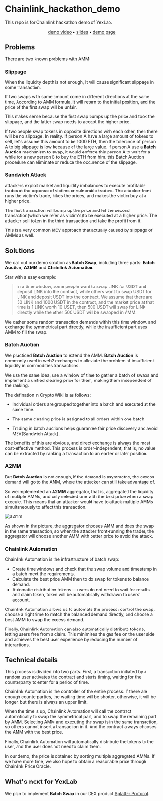 # **Chainlink_hackathon_demo**

This repo is for Chainlink hackathon demo of YexLab.

<p align="center">
  <a href="#">demo video</a> •
  <a href="#">slides</a> •
  <a href="https://yexlab.vercel.app/demo1_swap">demo page</a> 
</p>

## **Problems**

There are two known problems with AMM: 

### **Slippage**

When the liquidity depth is not enough,  It will cause significant slippage in some transaction. 

If two swaps with same amount come in different directions at the same time, According to AMM formula, It will return to the initial position, and the price of the first swap will be unfair.

This makes sense because the first swap bumps up the price and took the slippage, and the latter swap needs to accept the higher price.

If two people swap tokens in opposite directions with each other, then there will be no slippage. In reality. If person A have a large amount of tokens to sell, let's assume this amount to be 1000 ETH, then the tolerance of person A to big slippage is low because of the large value. If person A use a **Batch Auction** mechanism to swap, it would enforce this person A to wait for a while for a new person B to buy the ETH from him. this Batch Auction procedure can eliminate or reduce the occurence of the slippage.

### **Sandwich Attack**
attackers exploit market and liquidity imbalances to execute profitable trades at the expense of victims or vulnerable traders. The attacker front-runs the victim's trade, hikes the prices, and makes the victim buy at a higher price.

The first transaction will bump up the price and let the second transaction(which we refer as victim's)to be executed at a higher price. The attacker sell token in the third transaction and take the profit from it.

This is a very common MEV approach that actually caused by slippage of AMMs as well.

## **Solutions**

We call out our demo solution as **Batch Swap**, including three parts: **Batch Auction**, **A2MM** and **Chainlink Automation**.


Star with a esay example: 

> In a time window, some people want to swap LINK for USDT and deposit LINK into the contract, while others want to swap USDT for LINK and deposit USDT into the contract. We assume that there are 50 LINK and 1000 USDT in the contract, and the market price at that time is 1 LINK worth 10 USDT, then 500 USDT will swap for LINK directly while the other 500 USDT will be swapped in AMM.

We gather some random transaction demands within this time window, and exchange the symmetrical part directly, while the insufficient part uses AMM to fill the swap.

### **Batch Auction**

We practiced **Batch Auction** to extend the AMM. **Batch Auction** is commonly used in web2 exchanges to alleviate the problem of insufficient liquidity in commodities transactions. 

We use the same idea, use a window of time to gather a batch of swaps and implement a unified clearing price for them, making them independent of the ranking.

The defination in Crypto Wiki is as follows:

* Individual orders are grouped together into a batch and executed at the same time. 

* The same clearing price is assigned to all orders within one batch. 

* Trading in batch auctions helps guarantee fair price discovery and avoid MEV(Sandwich Attack).

The benefits of this are obvious, and direct exchange is always the most cost-effective method. This process is order-independent, that is, no value can be extracted by ranking a transaction to an earlier or later position.

### **A2MM**

But **Batch Auction** is not enough, if the demand is asymmetric, the excess demand will go to the AMM, where the attacker can still take advantage of. 

So we implemented an **A2MM** aggregator, that is, aggregated the liquidity of multiple AMMs, and only selected one with the best price when a swap execute. This means that an attacker would have to attack multiple AMMs simultaneously to affect this transaction.

![a2mm](https://raw.githubusercontent.com/yexlab/Chainlink_hackathon_demo/main/docs/images/A2MM.png)

As shown in the picture, the aggregator chooses AMM and does the swap in the same transaction, so when the attacker front-running the trader, the aggregator will choose another AMM with better price to avoid the attack.

### **Chainlink Automation**

Chainlink Automation is the infrastructure of batch swap:

* Create time windows and check that the swap volume and timestamp in a batch meet the requirements.
* Calculate the best price AMM then to do swap for tokens to balance demand.
* Automatic distribution tokens -- users do not need to wait for results and claim token, token will be automatically withdrawn to users' account.

Chainlink Automation allows us to automate the process: control the swap, choose a right time to match the balanced demand directly, and choose a best AMM to swap the excess demand.

Finally, Chainlink Automation can also automatically distribute tokens, letting users free from a claim. This minimizes the gas fee on the user side and achieves the best user experience by reducing the number of interactions.


## Technical details

This process is divided into two parts. First, a transaction initiated by a random user activates the contract and starts timing, waiting for the counterparty to enter for a period of time.

Chainlink Automation is the controller of the entire process. If there are enough counterparties, the waiting time will be shorter, otherwise, it will be longer, but there is always an upper limit.

When the time is up, Chainlink Automation will call the contract automatically to swap the symmetrical part, and to swap the remaining part by AMM. Selecting AMM and executing the swap is in the same transaction, so others cannot insert a transaction in it. And the contract always chooses the AMM with the best price.

Finally, Chainlink Automation will automatically distribute the tokens to the user, and the user does not need to claim them.

In our demo, the price is obtained by sorting multiple aggregated AMMs. If we have more time, we also hope to obtain a reasonable price through Chainlink Price Oracle.

## What's next for YexLab

We plan to implement **Batch Swap** in our DEX product [Splatter Protocol](https://www.splatterprotocol.xyz/).